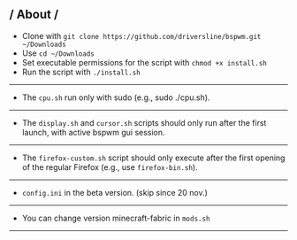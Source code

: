 / About /
---
- Clone with `git clone https://github.com/driversline/bspwm.git ~/Downloads`
- Use `cd ~/Downloads`
- Set executable permissions for the script with `chmod +x install.sh`
- Run the script with `./install.sh`
---
- The `cpu.sh` run only with sudo (e.g., sudo ./cpu.sh).
---
- The `display.sh` and `cursor.sh` scripts should only run after the first launch, with active bspwm gui session.
---
- The `firefox-custom.sh` script should only execute after the first opening of the regular Firefox (e.g., use `firefox-bin.sh`).
---
- `config.ini` in the beta version. (skip since 20 nov.)
---
- You can change version minecraft-fabric in `mods.sh`
---
